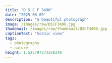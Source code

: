 ```yaml
---
title: "D S C F 3490"
date: "2025-08-09"
description: "A beautiful photograph"
image: /images/raw/DSCF3490.jpg
thumbnail: /images/raw/thumbnail/DSCF3490.jpg
captionText: "Scenic view"
tags:
  - photography
  - nature
height: 1.525797373358349
---
```

